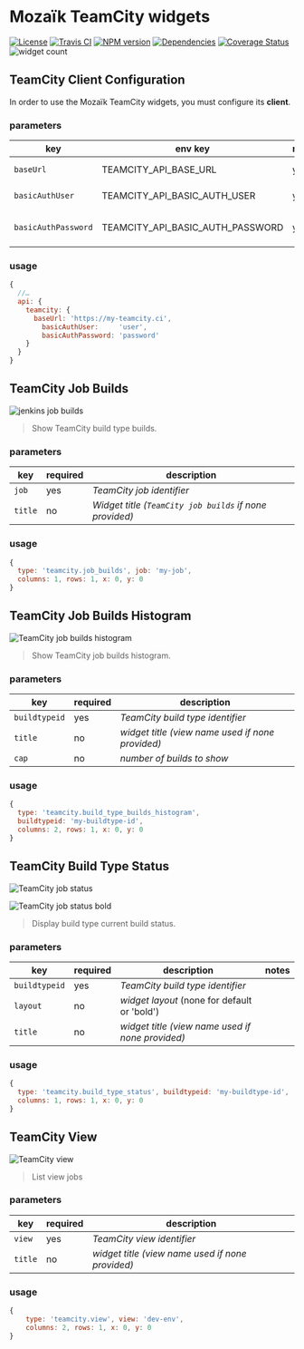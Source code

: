 # Mozaïk TeamCity widgets

[![License][license-image]][license-url]
[![Travis CI][travis-image]][travis-url]
[![NPM version][npm-image]][npm-url]
[![Dependencies][gemnasium-image]][gemnasium-url]
[![Coverage Status][coverage-image]][coverage-url]
![widget count][widget-count-image]

## TeamCity Client Configuration

In order to use the Mozaïk TeamCity widgets, you must configure its **client**.

### parameters

key                 | env key                         | required | description             | notes
--------------------|---------------------------------|----------|-------------------------|-----------------------------------------------
`baseUrl`           | TEAMCITY_API_BASE_URL            | yes      | *TeamCity base url*      |
`basicAuthUser`     | TEAMCITY_API_BASIC_AUTH_USER     | yes      | *TeamCity auth user*     |
`basicAuthPassword` | TEAMCITY_API_BASIC_AUTH_PASSWORD | yes      | *TeamCity auth password* |

### usage

```javascript
{
  //…
  api: {
    teamcity: {
      baseUrl: 'https://my-teamcity.ci',
        basicAuthUser:     'user',
        basicAuthPassword: 'password'
    }
  }
}
```



## TeamCity Job Builds

![jenkins job builds](https://raw.githubusercontent.com/plouc/mozaik-ext-jenkins/master/preview/jenkins.job_builds.png)

> Show TeamCity build type builds.

### parameters

key     | required | description
--------|----------|---------------
`job`   | yes      | *TeamCity job identifier*
`title` | no       | *Widget title (`TeamCity job builds` if none provided)*

### usage

```javascript
{
  type: 'teamcity.job_builds', job: 'my-job',
  columns: 1, rows: 1, x: 0, y: 0
}
```



## TeamCity Job Builds Histogram

![TeamCity job builds histogram](https://raw.githubusercontent.com/plouc/mozaik-ext-jenkins/master/preview/jenkins.job_builds_histogram.png)

> Show TeamCity job builds histogram.

### parameters

key            | required | description
---------------|----------|-------------------------------------------------|
`buildtypeid`  | yes      | *TeamCity build type identifier*                |
`title`        | no       | *widget title (view name used if none provided)*|
`cap`          | no       | *number of builds to show*                      |

### usage

```javascript
{
  type: 'teamcity.build_type_builds_histogram',
  buildtypeid: 'my-buildtype-id',
  columns: 2, rows: 1, x: 0, y: 0
}
```



## TeamCity Build Type Status

![TeamCity job status](https://raw.githubusercontent.com/plouc/mozaik-ext-jenkins/master/preview/jenkins.job_status.png)

![TeamCity job status bold](https://raw.githubusercontent.com/plouc/mozaik-ext-jenkins/master/preview/jenkins.job_status_bold.png)

> Display build type current build status.

### parameters

key            | required |description                                      | notes
---------------|----------|-------------------------------------------------|-----------------------------------------
`buildtypeid`  | yes      | *TeamCity build type identifier*                |     |
`layout`       | no       | *widget layout* (none for default or 'bold')    | 
`title`        | no       | *widget title (view name used if none provided)*|

### usage

```javascript
{
  type: 'teamcity.build_type_status', buildtypeid: 'my-buildtype-id',
  columns: 1, rows: 1, x: 0, y: 0
}
```



## TeamCity View

![TeamCity view](https://raw.githubusercontent.com/plouc/mozaik-ext-jenkins/master/preview/jenkins.view.png)

> List view jobs

### parameters

key     | required | description
--------|----------|---------------
`view`  | yes      | *TeamCity view identifier*
`title` | no       | *widget title (view name used if none provided)*

### usage

```javascript
{
    type: 'teamcity.view', view: 'dev-env',
    columns: 2, rows: 1, x: 0, y: 0
}
```


[license-image]: https://img.shields.io/github/license/plouc/mozaik-ext-jenkins.svg?style=flat-square
[license-url]: https://github.com/plouc/mozaik-ext-jenkins/blob/master/LICENSE.md
[travis-image]: https://img.shields.io/travis/plouc/mozaik-ext-jenkins.svg?style=flat-square
[travis-url]: https://travis-ci.org/plouc/mozaik-ext-jenkins
[npm-image]: https://img.shields.io/npm/v/mozaik-ext-jenkins.svg?style=flat-square
[npm-url]: https://www.npmjs.com/package/mozaik-ext-jenkins
[gemnasium-image]: https://img.shields.io/gemnasium/plouc/mozaik-ext-jenkins.svg?style=flat-square
[gemnasium-url]: https://gemnasium.com/plouc/mozaik-ext-jenkins
[coverage-image]: https://img.shields.io/coveralls/plouc/mozaik-ext-jenkins.svg?style=flat-square
[coverage-url]: https://coveralls.io/github/plouc/mozaik-ext-jenkins
[widget-count-image]: https://img.shields.io/badge/widgets-x4-green.svg?style=flat-square
